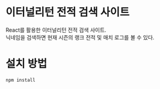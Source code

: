 # 이터널리턴 전적 검색 사이트
React를 활용한 이터널리턴 전적 검색 사이트.  
닉네임을 검색하면 현재 시즌의 랭크 전적 및 매치 로그를 볼 수 있다.
# 설치 방법
```
npm install
```

